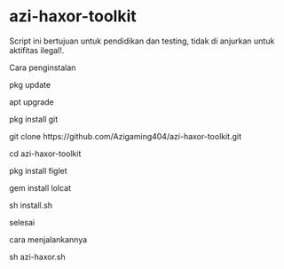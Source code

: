 # azi-haxor-toolkit
Script ini bertujuan untuk pendidikan dan testing, tidak di anjurkan untuk aktifitas ilegal!.

Cara penginstalan

<p>pkg update</p>
<p>apt upgrade</p>
<p>pkg install git</p>
git clone https://github.com/Azigaming404/azi-haxor-toolkit.git

cd azi-haxor-toolkit
<p>pkg install figlet</p>
<p>gem install lolcat </p>
<p>sh install.sh</p>
<p>selesai</p>

<p>cara menjalankannya</p>

sh azi-haxor.sh
